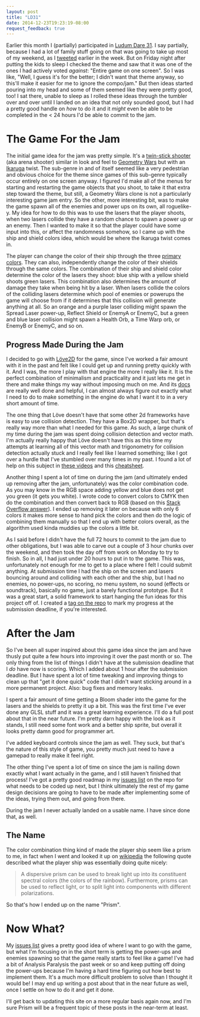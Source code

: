 ```yaml
---
layout: post
title: "LD31"
date: 2014-12-23T19:23:19-08:00
request_feedback: true
---
```


Earlier this month I (partially) participated in [Ludum Dare 31][LD31]. I say partially, because I had a lot of family stuff going on that was
going to take up most of my weekend, as I [tweeted][no-LD31-for-me] earlier in the week. But on Friday night after putting the kids to sleep I
checked the theme and saw that it was one of the ones I had actively voted *against*: "Entire game on one screen". So I was like, "Well, I guess
it's for the better; I didn't want that theme anyway, so this'll make it easier for me to ignore the compo/jam." But then ideas started pouring
into my head and some of them seemed like they were pretty good, too! I sat there, unable to sleep as I rolled these ideas through the tumbler
over and over until I landed on an idea that not only sounded good, but I had a pretty good handle on *how* to do it and it *might* even be able
to be completed in the < 24 hours I'd be able to commit to the jam. 

<!-- more -->

# The Game For the Jam

The initial game idea for the jam was pretty simple. It's a [twin-stick shooter][twin-stick-shooter] (aka arena shooter) similar in look and feel
to [Geometry Wars][geometry-wars] but with an [Ikaruga][ikaruga] twist. The sub-genre in and of itself seemed like a very pedestrian and obvious
choice for the theme since games of this sub-genre typically occur entirely on one screen anyway. I figured I'd make all of the menus for starting
and restarting the game objects that you shoot, to take it that extra step toward the theme, but still, a Geometry Wars clone is not a particularly
interesting game jam entry. So the other, more interesting bit, was to make the game spawn all of the enemies and power ups on its own, all
roguelike-y. My idea for how to do this was to use the lasers that the player shoots, when two lasers collide they have a random chance to spawn
a power up or an enemy. Then I wanted to make it so that the player could have some input into this, or affect the randomness somehow, so I came
up with the ship and shield colors idea, which would be where the Ikaruga twist comes in.

The player can change the color of their ship through the three [primary colors][primary-colors]. They can also, independently change the color of
their shields through the same colors. The combination of their ship and shield color determine the color of the lasers they shoot: blue ship with
a yellow shield shoots green lasers. This combination also determines the amount of damage they take when being hit by a laser. When lasers collide
the colors of the colliding lasers determine which pool of enemies or powerups the game will choose from if it determines that this collision will
generate anything at all. So an orange and a purple laser colliding might spawn the Spread Laser power-up, Reflect Shield or EnemyA or EnemyC, but
a green and blue laser collision might spawn a Health Orb, a Time Warp orb, or EnemyB or EnemyC, and so on.

## Progress Made During the Jam

I decided to go with [Löve2D][love2d] for the game, since I've worked a fair amount with it in the past and felt like I could get up and running
pretty quickly with it. And I was, the more I play with that engine the more I really like it. It is the perfect combination of minimalism and
practicality and it just lets me get in there and make things my way without imposing much on me. And its [docs][love-docs] are really well
done and helpful, I can almost always figure out exactly what I need to do to make something in the engine do what I want it to in a very short
amount of time.

The one thing that Löve doesn't have that some other 2d frameworks have is easy to use collision detection. They have a Box2D wrapper, but that's
really way more than what I needed for this game. As such, a large chunk of my time during the jam was spent doing collision detection and vector
math. I'm actually really happy that Löve doesn't have this as this time my attempts at learning all of this vector math and trigonometry for
collision detection actually stuck and I really feel like I learned something; like I got over a hurdle that I've stumbled over many times in my
past. I found a lot of help on this subject in [these videos][math-for-games] and this [cheatsheet][vector-math-cheatsheet].

Another thing I spent a lot of time on during the jam (and ultimately ended up removing after the jam, unfortunately) was the color combination code.
As you may know in the RGB space adding yellow and blue does not get you green (it gets you white). I wrote code to convert colors to CMYK then
do the combination and then convert back to RGB (based on this [Stack Overflow answer][color-combo-so]). I ended up removing it later on because
with only 6 colors it makes more sense to hand pick the colors and then do the logic of combining them manually so that I end up with better colors
overall, as the algorithm used kinda muddies up the colors a little bit.

As I said before I didn't have the full 72 hours to commit to the jam due to other obligations, but I was able to carve out a couple of 3 hour chunks
over the weekend, and then took the day off from work on Monday to try to finish. So in all, I had just under 20 hours to put in to the game. This
was, unfortunately not enough for me to get to a place where I felt I could submit anything. At submission time I had the ship on the screen and
lasers bouncing around and colliding with each other and the ship, but I had no enemies, no power-ups, no scoring, no menu system, no sound (effects
or soundtrack), basically no game, just a barely functional prototype. But it was a great start, a solid framework to start hanging the fun ideas
for this project off of. I created a [tag on the repo][end-of-jam] to mark my progress at the submission deadline, if you're interested.

# After the Jam

So I've been all super inspired about this game idea since the jam and have thusly put quite a few hours into improving it over the past month or so.
The only thing from the list of things I didn't have at the submission deadline that I *do* have now is scoring. Which I added about 1 hour after
the submission deadline. But I have spent a lot of time tweaking and improving things to clean up that "get it done quick" code that I didn't
want sticking around in a more permanent project. Also: bug fixes and memory leaks.

I spent a fair amount of time getting a Bloom shader into the game for the lasers and the shields to pretty it up a bit. This was the first time
I've ever done any GLSL stuff and it was a great learning experience. I'll do a full post about that in the near future. I'm pretty darn happy
with the look as it stands, I still need some font work and a better ship sprite, but overall it looks pretty damn good for programmer art.

I've added keyboard controls since the jam as well. They suck, but that's the nature of this style of game, you pretty much just need to have a
gamepad to really make it feel right.

The other thing I've spent a lot of time on since the jam is nailing down exactly what I want actually in the game, and I still haven't finished
that process! I've got a pretty good roadmap in my [issues list][prism-issues] on the repo for what needs to be coded up next, but I think ultimately
the rest of my game design decisions are going to have to be made after implementing some of the ideas, trying them out, and going from there.

During the jam I never actually landed on a usable name. I have since done that, as well.

## The Name

The color combination thing kind of made the player ship seem like a prism to me, in fact when I went and looked it up on [wikipedia][prism-wikipedia]
the following quote described what the player ship was essentially doing quite nicely:

> A dispersive prism can be used to break light up into its constituent spectral colors (the colors of the rainbow). Furthermore, prisms can be
> used to reflect light, or to split light into components with different polarizations. 

So that's how I ended up on the name "Prism".

# Now What?

My [issues list][prism-issues] gives a pretty good idea of where I want to go with the game, but what I'm focusing on in the short term is getting
the power-ups and enemies spawning so that the game really starts to feel like a game! I've had a bit of Analysis Paralysis the past week or so and
keep putting off doing the power-ups because I'm having a hard time figuring out how best to implement them. It's a much more difficult problem
to solve than I thought it would be! I may end up writing a post about that in the near future as well, once I settle on how to do it and get it done.

I'll get back to updating this site on a more regular basis again now, and I'm sure Prism will be a frequent topic of these posts in the near-term at
least.


[LD31]: http://ludumdare.com/compo/2014/12/03/welcome-to-ludum-dare-31/ "LD31"
[no-LD31-for-me]: https://twitter.com/aranasaurus/status/540945881021677568 "Twitter"
[prism-game]: https://github.com/aranasaurus/prism-game "Prism - GitHub"
[prism-issues]: https://github.com/aranasaurus/prism-game/issues "Prism Issues - GitHub"
[end-of-jam]: https://github.com/aranasaurus/prism-game/tree/end-of-jam "Prism (end-of-jam) - GitHub"
[twin-stick-shooter]: http://en.wikipedia.org/wiki/Shoot_%27em_up#Multi-directional_shooter "Twin-stick Shooter - Wikipedia"
[geometry-wars]: http://en.wikipedia.org/wiki/Geometry_Wars "Geometry Wars - Wikipedia"
[ikaruga]: http://en.wikipedia.org/wiki/Ikaruga "Ikaruga - Wikipedia"
[prism-wikipedia]: http://en.wikipedia.org/wiki/Prism "Prism - Wikipedia"
[love2d]: http://www.love2d.org "Löve"
[love-docs]: http://love2d.org/wiki "Löve Docs"
[math-for-games]: https://www.youtube.com/playlist?list=PLW3Zl3wyJwWOpdhYedlD-yCB7WQoHf-My "Math for Game Developers - youtube"
[vector-math-cheatsheet]: http://higherorderfun.com/blog/2012/06/03/math-for-game-programmers-05-vector-cheat-sheet "Vector Cheat Sheet"
[color-combo-so]: http://stackoverflow.com/a/15244944/52561 "Natural Color Combination - Stack Overflow"
[primary-colors]: http://en.wikipedia.org/wiki/RYB_color_model "RYB - Wikipedia"
